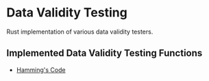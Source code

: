 # Data Validity Testing

Rust implementation of various data validity testers.

## Implemented Data Validity Testing Functions

- [Hamming's Code](https://en.wikipedia.org/wiki/Hamming_code)
